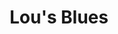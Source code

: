 ---
title: "Lou's Blues"
featured: true
artist: "Clifford Brown"
album: "Brownie Speaks"
image: "lou-blues.jpg"
youtube: "JYnwYcYbLLw"
start: 77
end: 117
draft: false
renderSingle: false
order: 1
---